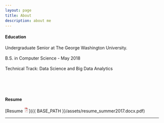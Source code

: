 ```yaml
---
layout: page
title: About
description: about me
---
```


#### <a name="education"></a>Education
Undergraduate Senior at The George Washington University.
<br></br>
B.S. in Computer Science  -  May 2018
<br></br>
Technical Track: Data Science and Big Data Analytics
<br></br>
<!-- #### <a name="currentposition"></a>current position -->

<!-- #### <a name="previousposition"></a>previous positions -->
<!-- {Insert text here} -->

<!-- #### <a name="researchbackground"></a>research background -->
<!-- {Insert text here} -->

<br></br>
#### <a name="cvandresume"></a>Resume
<!-- [curriculum vitae ![CV as pdf](icons16/pdf-icon.png)]({{ BASE_PATH }}/assets/bsharvey_cv.pdf) -->
[Resume ![Resume as pdf](icons16/pdf-icon.png)]({{ BASE_PATH }}/assets/resume_summer2017.docx.pdf)

---



